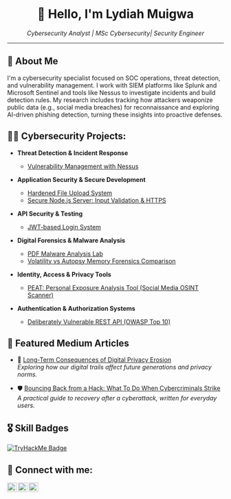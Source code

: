 <h1 align="center">👋 Hello, I'm Lydiah Muigwa</h1>

<p align="center"><em>Cybersecurity Analyst | MSc Cybersecurity| Security Engineer</em></p>

---

## 🧭 About Me

I'm a cybersecurity specialist focused on SOC operations, threat detection, and vulnerability management. I work with SIEM platforms like Splunk and Microsoft Sentinel and tools like Nessus to investigate incidents and build detection rules. My research includes tracking how attackers weaponize public data (e.g., social media breaches) for reconnaissance and exploring AI-driven phishing detection, turning these insights into proactive defenses.


<h2>👨‍💻 Cybersecurity Projects:</h2>

- <b>Threat Detection & Incident Response</b>
  - [Vulnerability Management with Nessus](https://github.com/LydiahMuigwa/Vulnerability-Management-with-Nessus)

- <b>Application Security & Secure Development</b>
  - [Hardened File Upload System](https://github.com/LydiahMuigwa/secure-file-upload)
  - [Secure Node.js Server: Input Validation & HTTPS](https://github.com/LydiahMuigwa/Secure-Http-Server)
  
  
- <b>API Security & Testing</b>
  - [JWT-based Login System](https://github.com/LydiahMuigwa/JWT-Authentication)

- <b>Digital Forensics & Malware Analysis</b>
  - [PDF Malware Analysis Lab](https://github.com/LydiahMuigwa/pdf-malware-analysis-lab)
  - [Volatility vs Autopsy Memory Forensics Comparison](https://github.com/LydiahMuigwa/autopsy-vs-volatility)

- <b> Identity, Access & Privacy Tools</b>
  - [PEAT: Personal Exposure Analysis Tool (Social Media OSINT Scanner)](https://github.com/LydiahMuigwa/peat-tool)

- <b>Authentication & Authorization Systems</b>
  - [Deliberately Vulnerable REST API (OWASP Top 10)](https://github.com/LydiahMuigwa/Algorithms-Practice)
    
<h2>📝 Featured Medium Articles</h2>

- 🔐 [Long-Term Consequences of Digital Privacy Erosion](https://medium.com/@lydiahmuigua/long-term-consequences-of-digital-privacy-erosion-3d9c1ea7d9e0)  
  *Exploring how our digital trails affect future generations and privacy norms.*

- 🛡️ [Bouncing Back from a Hack: What To Do When Cybercriminals Strike](https://medium.com/@lydiahmuigua/bouncing-back-from-a-hack-what-to-do-when-cybercriminals-strike-87b6e790c398)  
  *A practical guide to recovery after a cyberattack, written for everyday users.*

<h2>🎖️ Skill Badges</h2>
<a href="https://tryhackme.com/p/2592644" target="_blank">
  <img src="https://tryhackme-badges.s3.amazonaws.com/Lykah.png" alt="TryHackMe Badge" />
</a>


<h2> 🤳 Connect with me:</h2>

[<img align="left" alt="Lydiah | LinkedIn" width="22px" src="https://cdn.jsdelivr.net/npm/simple-icons@v3/icons/linkedin.svg" />][linkedin]
[<img align="left" alt="Lydiah | Medium" width="22px" src="https://cdn.jsdelivr.net/npm/simple-icons@v3/icons/medium.svg" />][medium]
[<img align="left" alt="TheSafeClickHQ | Instagram" width="22px" src="https://cdn.jsdelivr.net/npm/simple-icons@v3/icons/instagram.svg" />][instagram]

<br/>

[linkedin]: https://www.linkedin.com/in/lydiahmuigwa  
[medium]: https://medium.com/@lydiahmuigua  
[instagram]: https://www.instagram.com/thesafeclickhq/



<!--
**joshmadakor1/joshmadakor1** is a ✨ _special_ ✨ repository because its `README.md` (this file) appears on your GitHub profile.

Here are some ideas to get you started:

- 🔭 I’m currently working on ...
- 🌱 I’m currently learning ...
- 👯 I’m looking to collaborate on ...
- 🤔 I’m looking for help with ...
- 💬 Ask me about ...
- 📫 How to reach me: ...
- 😄 Pronouns: ...
- ⚡ Fun fact: ...
-->






<!--
**LydiahMuigwa/LydiahMuigwa** is a ✨ _special_ ✨ repository because its `README.md` (this file) appears on your GitHub profile.

Here are some ideas to get you started:

- 🔭 I’m currently working on ...
- 🌱 I’m currently learning ...
- 👯 I’m looking to collaborate on ...
- 🤔 I’m looking for help with ...
- 💬 Ask me about ...
- 📫 How to reach me: ...
- 😄 Pronouns: ...
- ⚡ Fun fact: ...
-->
